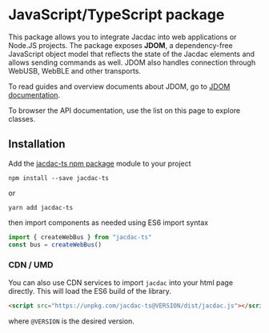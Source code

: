 # JavaScript/TypeScript package

This package allows you to integrate Jacdac into web applications or Node.JS projects. 
The package exposes **JDOM**, a dependency-free JavaScript object model 
that reflects the state of the Jacdac elements and allows sending commands as well. 
JDOM also handles connection through WebUSB, WebBLE and other transports.

To read guides and overview documents about JDOM, go to [JDOM documentation](https://microsoft.github.io/jacdac-docs/clients/javascript/jdom).

To browser the API documentation, use the list on this page to explore classes.

## Installation

Add the [jacdac-ts npm package](https://www.npmjs.com/package/jacdac-ts) module 
to your project

```
npm install --save jacdac-ts
```
or
```
yarn add jacdac-ts
```

then import components as needed using ES6 import syntax

```javascript
import { createWebBus } from "jacdac-ts"
const bus = createWebBus()
```

### CDN / UMD

You can also use CDN services to import ``jacdac`` into your html page directly.
This will load the ES6 build of the library.

```html
<script src="https://unpkg.com/jacdac-ts@VERSION/dist/jacdac.js"></script>
```

where ``@VERSION`` is the desired version. 
